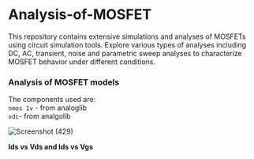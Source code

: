 # Analysis-of-MOSFET
This repository contains extensive simulations and analyses of MOSFETs using circuit simulation tools. Explore various types of analyses including DC, AC, transient, noise and parametric sweep analyses to characterize MOSFET behavior under different conditions. 

### Analysis of MOSFET models
The components used are:\
`nmos 1v` - from analoglib\
`vdc`- from analgolib<br/>


![Screenshot (429)](https://github.com/Sridharcheepurupalli/Analysis-of-MOSFET/assets/147079970/0d096d0f-3295-4e1e-818a-8ab5de21ee06)

**Ids vs Vds and Ids vs Vgs**
